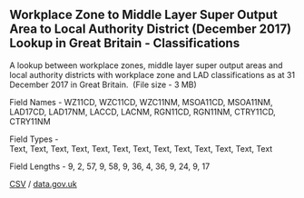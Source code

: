 ## Workplace Zone to Middle Layer Super Output Area to Local Authority District (December 2017) Lookup in Great Britain - Classifications

A lookup between workplace
zones, middle layer super output areas and local authority districts with
workplace zone and LAD classifications as at 31 December 2017 in Great
Britain.  (File size - 3 MB)

Field Names - WZ11CD, WZC11CD, WZC11NM, MSOA11CD,
MSOA11NM, LAD17CD, LAD17NM, LACCD, LACNM, RGN11CD, RGN11NM, CTRY11CD, CTRY11NM

Field Types -
Text, Text, Text, Text, Text, Text, Text, Text, Text, Text, Text, Text, Text

Field Lengths - 9, 2, 57, 9, 58, 9, 36, 4, 36, 9,
24, 9, 17

[CSV](csv/215.csv) / [data.gov.uk](https://data.gov.uk/dataset/fe88e340-d523-4c03-9df9-11967e428920/workplace-zone-to-middle-layer-super-output-area-to-local-authority-district-december-2017-lookup-in-great-britain-classifications)

